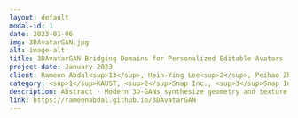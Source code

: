 ```yaml
---
layout: default
modal-id: 1
date: 2023-01-06
img: 3DAvatarGAN.jpg
alt: image-alt
title: 3DAvatarGAN Bridging Domains for Personalized Editable Avatars
project-date: January 2023
client: Rameen Abdal<sup>13</sup>, Hsin-Ying Lee<sup>2</sup>, Peihao Zhu<sup>13</sup>, Menglei Chai<sup>2</sup>, Aliaksandr Siarohin<sup>2</sup> Peter Wonka<sup>1</sup>, Sergey Tulyakov<sup>2</sup>
category: <sup>1</sup>KAUST, <sup>2</sup>Snap Inc., <sup>3</sup>Snap Inc. internship
description: Abstract - Modern 3D-GANs synthesize geometry and texture by training on large-scale datasets with a consistent structure. Training such models on stylized, artistic data, with often unknown, highly variable geometry, and camera information has not yet been shown possible. Can we train a 3D GAN on such artistic data, while maintaining multiview consistency and texture quality? To this end, we propose an adaptation framework, where the source domain is a pre-trained 3D-GAN, while the target domain is a 2DGAN trained on artistic datasets. We then distill the knowledge from a 2D generator to the source 3D generator. To do that, we first propose an optimization-based method to align the distributions of camera parameters across domains. Second, we propose regularizations necessary to learn high-quality texture, while avoiding degenerate geometric solutions, such as flat shapes. Third, we show a deformation-based technique for modeling exaggerated geometry of artistic domains, enabling—as a byproduct— personalized geometric editing. Finally, we propose a novel inversion method for 3D-GANs linking the latent spaces of the source and the target domains. Our contributions—for the first time—allow for the generation, editing, and animation of personalized artistic 3D avatars on artistic datasets.
link: https://rameenabdal.github.io/3DAvatarGAN
---
```

